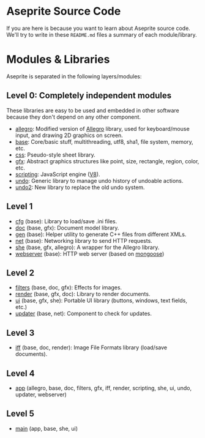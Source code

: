 # Aseprite Source Code

If you are here is because you want to learn about Aseprite source
code. We'll try to write in these `README.md` files a summary of each
module/library.

# Modules & Libraries

Aseprite is separated in the following layers/modules:

## Level 0: Completely independent modules

These libraries are easy to be used and embedded in other software
because they don't depend on any other component.

  * [allegro](allegro/): Modified version of [Allegro](http://alleg.sourceforge.net/) library, used for keyboard/mouse input, and drawing 2D graphics on screen.
  * [base](base/): Core/basic stuff, multithreading, utf8, sha1, file system, memory, etc.
  * [css](css/): Pseudo-style sheet library.
  * [gfx](gfx/): Abstract graphics structures like point, size, rectangle, region, color, etc.
  * [scripting](scripting/): JavaScript engine ([V8](https://code.google.com/p/v8/)).
  * [undo](undo/): Generic library to manage undo history of undoable actions.
  * [undo2](undo2/): New library to replace the old undo system.

## Level 1

  * [cfg](cfg/) (base): Library to load/save .ini files.
  * [doc](doc/) (base, gfx): Document model library.
  * [gen](gen/) (base): Helper utility to generate C++ files from different XMLs.
  * [net](net/) (base): Networking library to send HTTP requests.
  * [she](she/) (base, gfx, allegro): A wrapper for the Allegro library.
  * [webserver](webserver/) (base): HTTP web server (based on [mongoose](https://github.com/valenok/mongoose))

## Level 2

  * [filters](filters/) (base, doc, gfx): Effects for images.
  * [render](render/) (base, gfx, doc): Library to render documents.
  * [ui](ui/) (base, gfx, she): Portable UI library (buttons, windows, text fields, etc.)
  * [updater](updater/) (base, net): Component to check for updates.

## Level 3

  * [iff](iff/) (base, doc, render): Image File Formats library (load/save documents).

## Level 4

  * [app](app/) (allegro, base, doc, filters, gfx, iff, render, scripting, she, ui, undo, updater, webserver)

## Level 5

  * [main](main/) (app, base, she, ui)
